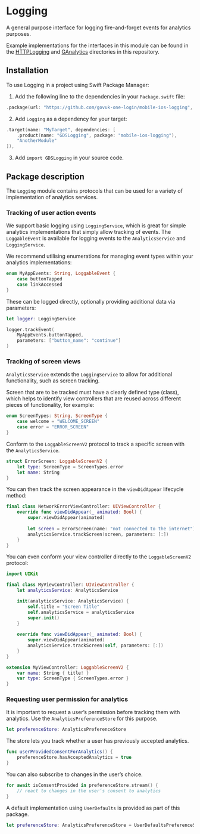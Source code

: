 # Logging

A general purpose interface for logging fire-and-forget events for analytics purposes.

Example implementations for the interfaces in this module can be found in the [HTTPLogging](../HTTPLogging) and [GAnalytics](../GAnalytics) directories in this repository.

## Installation

To use Logging in a project using Swift Package Manager:

1. Add the following line to the dependencies in your `Package.swift` file:

```swift
.package(url: "https://github.com/govuk-one-login/mobile-ios-logging", .upToNextMajor(from: "1.0.0")),
```

2. Add `Logging` as a dependency for your target:

```swift
.target(name: "MyTarget", dependencies: [
    .product(name: "GDSLogging", package: "mobile-ios-logging"),
    "AnotherModule"
]),
```

3. Add `import GDSLogging` in your source code.

## Package description

The `Logging` module contains protocols that can be used for a variety of implementation of analytics services.

### Tracking of user action events

We support basic logging using `LoggingService`, which is great for simple analytics implementations that simply allow tracking of events.
The `LoggableEvent` is available for logging events to the `AnalyticsService` and `LoggingService`.

We recommend utilising enumerations for managing event types within your analytics implementations:

```swift
enum MyAppEvents: String, LoggableEvent {
    case buttonTapped
    case linkAccessed
}
```

These can be logged directly, optionally providing additional data via parameters:

```swift
let logger: LoggingService

logger.trackEvent(
    MyAppEvents.buttonTapped, 
    parameters: ["button_name": "continue"]
)
```

### Tracking of screen views

`AnalyticsService` extends the `LoggingService` to allow for additional functionality, such as screen tracking.

Screen that are to be tracked must have a clearly defined type (class), which helps to identify view controllers that are reused across different pieces of functionality, for example:

```swift
enum ScreenTypes: String, ScreenType {
    case welcome = "WELCOME_SCREEN"
    case error = "ERROR_SCREEN"
}
```

Conform to the `LoggableScreenV2` protocol to track a specific screen with the `AnalyticsService`.

```swift
struct ErrorScreen: LoggableScreenV2 {
    let type: ScreenType = ScreenTypes.error
    let name: String
}
```

You can then track the screen appearance in the `viewDidAppear` lifecycle method:

```swift
final class NetworkErrorViewController: UIViewController {
    override func viewDidAppear(_ animated: Bool) {
        super.viewDidAppear(animated)
        
        let screen = ErrorScreen(name: "not connected to the internet")
        analyticsService.trackScreen(screen, parameters: [:])
    }
}
```

You can even conform your view controller directly to the `LoggableScreenV2` protocol:

```swift
import UIKit

final class MyViewController: UIViewController {
    let analyticsService: AnalyticsService

    init(analyticsService: AnalyticsService) {
        self.title = "Screen Title"
        self.analyticsService = analyticsService
        super.init()
    }
    
    override func viewDidAppear(_ animated: Bool) {
        super.viewDidAppear(animated)
        analyticsService.trackScreen(self, parameters: [:])
    }
}

extension MyViewController: LoggableScreenV2 {
    var name: String { title! }
    var type: ScreenType { ScreenTypes.error }
}

```

### Requesting user permission for analytics

It is important to request a user’s permission before tracking them with analytics.
Use the `AnalyticsPreferenceStore` for this purpose.

```swift
let preferenceStore: AnalyticsPreferenceStore
```

The store lets you track whether a user has previously accepted analytics.

```swift
func userProvidedConsentForAnalytics() {
    preferenceStore.hasAcceptedAnalytics = true
}
```

You can also subscribe to changes in the user’s choice.

```swift
for await isConsentProvided in preferenceStore.stream() {
    // react to changes in the user’s consent to analytics
}
```

A default implementation using `UserDefaults` is provided as part of this package.

```swift
let preferenceStore: AnalyticsPreferenceStore = UserDefaultsPreferenceStore()
```

